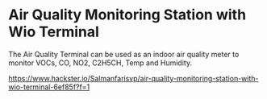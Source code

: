 # Air Quality Monitoring Station with Wio Terminal

The Air Quality Terminal can be used as an indoor air quality meter to monitor VOCs, CO, NO2, C2H5CH, Temp and Humidity.


https://www.hackster.io/Salmanfarisvp/air-quality-monitoring-station-with-wio-terminal-6ef85f?f=1
